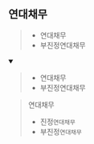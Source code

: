 ## 연대채무
> - 연대채무
> - 부진정연대채무
<details open>
    <summary></summary>

> - 연대채무
> - 부진정연대채무

> 연대채무
> - 진정`연대채무`
> - 부진정`연대채무`
</details>
